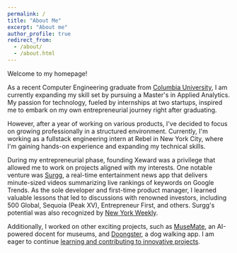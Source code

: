 ```yaml
---
permalink: /
title: "About Me"
excerpt: "About me"
author_profile: true
redirect_from: 
  - /about/
  - /about.html
---
```


<link rel="stylesheet" href="https://www.gstatic.com/dialogflow-console/fast/df-messenger/prod/v1/themes/df-messenger-default.css">
<script src="https://www.gstatic.com/dialogflow-console/fast/df-messenger/prod/v1/df-messenger.js"></script>
<df-messenger
  project-id="personalchatbot-425002"
  agent-id="4b402d74-2990-4bb7-becc-795e971f3316"
  language-code="en"
  max-query-length="-1">
  <df-messenger-chat-bubble
   chat-title="Jason's AI Assistant">
  </df-messenger-chat-bubble>
</df-messenger>
<style>
  df-messenger {
    z-index: 9999;
    position: fixed;
    --df-messenger-chat-bubble-icon-size: 48px;
    --df-messenger-chat-bubble-background: #1a1a1a;
    --df-messenger-chat-bubble-icon-color: #ffffff;
    --df-messenger-titlebar-background: #1e1e1e;
    --df-messenger-titlebar-font-color: #ffffff;
    --df-messenger-font-family: "Segoe UI", Arial, sans-serif;
    --df-messenger-chat-background: #2b2b2b;
    --df-messenger-message-user-background: #6c63ff;
    --df-messenger-message-bot-background: #3c3c3c;
    --df-messenger-message-bot-font-color: #ffffff;
    --df-messenger-input-background: #1e1e1e;
    --df-messenger-send-icon-color: #6c63ff;
    --df-messenger-send-icon-color-active: #ffffff;
    --df-messenger-chat-window-height: 50vh;
    --df-messenger-font-size: 16px;
    --df-messenger-line-height: 1.4;
    --df-messenger-button-border-radius: 24px;
    --df-messenger-input-border-radius: 24px;
    --df-messenger-font-weight-normal: 400;
    --df-messenger-font-weight-bold: 600;
    --df-messenger-button-hover-background: #4b4b4b;
    --df-messenger-button-text-color: #ffffff;
    --df-messenger-close-button-size: 32px;
    --df-messenger-close-button-color: #ffffff;
    bottom: 16px;
    right: 16px;
  }
</style>

<!-- <div class="animated_button_style">Tired of reading? Just ask!</div> -->

<div class="about-page-aboutme">
  <p>Welcome to my homepage!</p>
  <p>As a recent Computer Engineering graduate from <a href="https://www.columbia.edu/">Columbia University</a>, I am currently expanding my skill set by pursuing a Master's in Applied Analytics. My passion for technology, fueled by internships at two startups, inspired me to embark on my own entrepreneurial journey right after graduating.</p>
  
  <p>However, after a year of working on various products, I've decided to focus on growing professionally in a structured environment. Currently, I'm working as a fullstack engineering intern at Rebel in New York City, where I'm gaining hands-on experience and expanding my technical skills.</p>
  
  <p>During my entrepreneurial phase, founding Xeward was a privilege that allowed me to work on projects aligned with my interests. One notable venture was <a href="https://www.surgg.io">Surgg</a>, a real-time entertainment news app that delivers minute-sized videos summarizing live rankings of keywords on Google Trends. As the sole developer and first-time product manager, I learned valuable lessons that led to discussions with renowned investors, including 500 Global, Sequoia (Peak XV), Entrepreneur First, and others. Surgg's potential was also recognized by <a href="https://nyweekly.com/tech/surgg-real-time-video-coverage-of-trending-google-searches-bringing-you-breaking-news-before-it-hits-the-headlines/">New York Weekly</a>.</p>
  
  <p>Additionally, I worked on other exciting projects, such as <a href="https://www.youtube.com/channel/UCrwDNr9MO9hzhXWuMcaj1jA" target="_blank">MuseMate</a>, an AI-powered docent for museums, and <a href="https://apkpure.com/%EB%91%A5%EC%8A%A4%ED%84%B0-%E2%80%93-%EC%8B%A4%EC%8B%9C%EA%B0%84-%EB%B0%98%EB%A0%A4%EA%B2%AC-%EC%82%B0%EC%B1%85-%EC%9A%B0%EB%A6%AC%EB%8F%99%EB%84%A4-%EC%86%8C%EC%85%9C%EC%9D%98-%EC%8B%9C%EC%9E%91/com.xeward.doongster" target="_blank">Doongster</a>, a dog walking app. I am eager to continue <a href="https://github.com/JasonHJJin/etc" target="_blank">learning and contributing to innovative projects</a>.</p>
</div>

